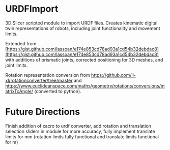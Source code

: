 # URDFImport
3D Slicer scripted module to import URDF files. Creates kinematic digital twin representations of robots, including joint functionality and movement limits.

Extended from [https://gist.github.com/lassoan/e174e853cd78ad93a1cd54b32debdac8](https://gist.github.com/lassoan/e174e853cd78ad93a1cd54b32debdac8) with additions of prismatic joints, corrected positioning for 3D meshes, and joint limits.

Rotation representation conversion from https://github.com/li-xl/rotationconverter/tree/master and https://www.euclideanspace.com/maths/geometry/rotations/conversions/matrixToAngle/ (converted to python).

# Future Directions
Finish addition of xacro to urdf converter,
add rotation and translation selection sliders in module for more accuracy, fully implement translate limits for mm (rotation limits fully functional and translate limits functional for m)
